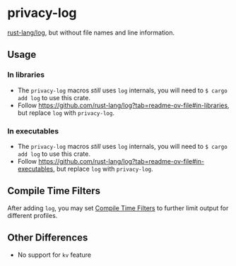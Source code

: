 # privacy-log

[rust-lang/log](https://github.com/rust-lang/log), but without file names and line information.

## Usage
### In libraries
* The `privacy-log` macros *still* uses `log` internals, you will need to `$ cargo add log` to use this crate.
* Follow https://github.com/rust-lang/log?tab=readme-ov-file#in-libraries, but replace `log` with `privacy-log`.

### In executables
* The `privacy-log` macros *still* uses `log` internals, you will need to `$ cargo add log` to use this crate.
* Follow https://github.com/rust-lang/log?tab=readme-ov-file#in-executables, but replace `log` with `privacy-log`.

## Compile Time Filters
After adding `log`, you may set [Compile Time Filters](https://docs.rs/log/latest/log/#compile-time-filters) to further limit output for different profiles.

## Other Differences
* No support for `kv` feature

